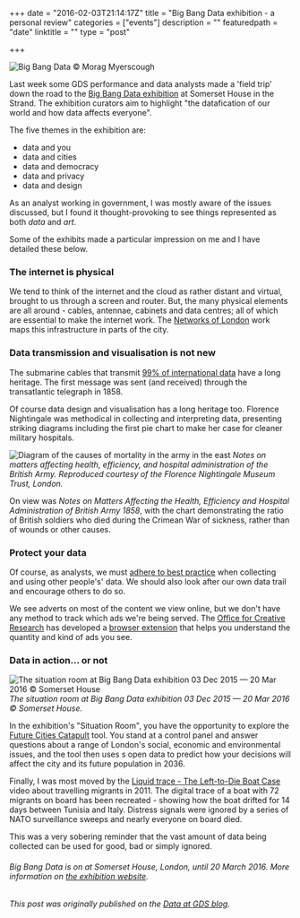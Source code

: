 +++
date = "2016-02-03T21:14:17Z"
title = "Big Bang Data exhibition - a personal review"
categories = ["events"]
description = ""
featuredpath = "date"
linktitle = ""
type = "post"

+++

![Big Bang Data © Morag Myerscough](https://res.cloudinary.com/df1mif8sk/image/upload/v1483137741/hugo/Data-big-bang-small_wugplh.jpg)

Last week some GDS performance and data analysts made a 'field trip' down the road to the [Big Bang Data exhibition](http://bigbangdata.somersethouse.org.uk/) at Somerset House in the Strand. The exhibition curators aim to highlight "the datafication of our world and how data affects everyone".

The five themes in the exhibition are:

* data and you
* data and cities
* data and democracy
* data and privacy
* data and design

As an analyst working in government, I was mostly aware of the issues discussed, but I found it thought-provoking to see things represented as both _data_ and _art_.

Some of the exhibits made a particular impression on me and I have detailed these below.

### The internet is physical

We tend to think of the internet and the cloud as rather distant and virtual, brought to us through a screen and router. But, the many physical elements are all around - cables, antennae, cabinets and data centres; all of which are essential to make the internet work. The [Networks of London](http://bigbangdata.somersethouse.org.uk/networks-of-london/) work maps this infrastructure in parts of the city.

### Data transmission and visualisation is not new

The submarine cables that transmit [99% of international data](http://www.nec.com/en/global/about/mitatv/02/) have a long heritage. The first message was sent (and received) through the transatlantic telegraph in 1858.

Of course data design and visualisation has a long heritage too. Florence Nightingale was methodical in collecting and interpreting data, presenting striking diagrams including the first pie chart to make her case for cleaner military hospitals.

![Diagram of the causes of mortality in the army in the east](http://res.cloudinary.com/df1mif8sk/image/upload/v1483137741/hugo/army-in-the-east-6201-620x412_higxuu.jpg) _Notes on matters affecting health, efficiency, and hospital administration of the British Army. Reproduced courtesy of the Florence Nightingale Museum Trust, London._

On view was _Notes on Matters Affecting the Health, Efficiency and Hospital Administration of British Army 1858_, with the chart demonstrating the ratio of British soldiers who died during the Crimean War of sickness, rather than of wounds or other causes.

### Protect your data

Of course, as analysts, we must [adhere to best practice](https://ico.org.uk/for-organisations/guide-to-data-protection/data-protection-principles/) when collecting and using other people's' data. We should also look after our own data trail and encourage others to do so.

We see adverts on most of the content we view online, but we don't have any method to track which ads we're being served. The [Office for Creative Research](http://ocr.nyc/) has developed a [browser extension](https://floodwatch.o-c-r.org/) that helps you understand the quantity and kind of ads you see.

### Data in action… or not

![The situation room at Big Bang Data exhibition 03 Dec 2015 — 20 Mar 2016 © Somerset House](https://res.cloudinary.com/df1mif8sk/image/upload/v1483371781/hugo/situation-room-data-big-bang-620-620x404_fbpvmr.jpg) _The situation room at Big Bang Data exhibition 03 Dec 2015 — 20 Mar 2016 © Somerset House._

In the exhibition's "Situation Room", you have the opportunity to explore the [Future Cities Catapult](http://futurecities.catapult.org.uk/) tool. You stand at a control panel and answer questions about a range of London's social, economic and environmental issues, and the tool then uses s open data to predict how your decisions will affect the city and its future population in 2036.

Finally, I was most moved by the [Liquid trace - The Left-to-Die Boat Case](https://vimeo.com/89790770) video about travelling migrants in 2011. The digital trace of a boat with 72 migrants on board has been recreated - showing how the boat drifted for 14 days between Tunisia and Italy. Distress signals were ignored by a series of NATO surveillance sweeps and nearly everyone on board died.

This was a very sobering reminder that the vast amount of data being collected can be used for good, bad or simply ignored.

###### Big Bang Data is on at Somerset House, London, until 20 March 2016. More information on [the exhibition website](http://bigbangdata.somersethouse.org.uk/).

###### This post was originally published on the [Data at GDS blog](https://gdsdata.blog.gov.uk/).

